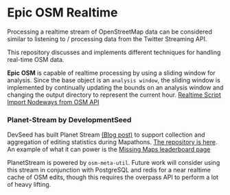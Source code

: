 Epic OSM Realtime
=================

Processing a realtime stream of OpenStreetMap data can be considered similar to listening to / processing data from the Twitter Streaming API.

This repository discusses and implements different techniques for handling real-time OSM data.

**Epic OSM** is capable of realtime processing by using a sliding window for analysis. Since the base object is an `analysis window`, the sliding window is implemented by continually updating the bounds on an analysis window and changing the output directory to represent the current hour. 
[Realtime Script](https://github.com/Project-EPIC/epic-osm/blob/master/modules/realtime.rb)
[Import Nodeways from OSM API](https://github.com/Project-EPIC/epic-osm/blob/master/import_scripts/osm_api/import_nodeways.rb)


### Planet-Stream by DevelopmentSeed
DevSeed has built Planet Stream [(Blog post)](https://developmentseed.org/blog/2015/09/28/whats-trending-osm/) to support collection and aggregation of editing statistics during Mapathons. [The repository is here](https://github.com/developmentseed/planet-stream). An example of what it can power is the [Missing Maps leaderboard page](http://www.missingmaps.org/leaderboards/#/missingmaps) 

PlanetStream is powered by `osm-meta-util`. Future work will consider using this stream in conjunction with PostgreSQL and redis for a near realtime cache of OSM edits, though this requires the overpass API to perform a lot of heavy lifting.

